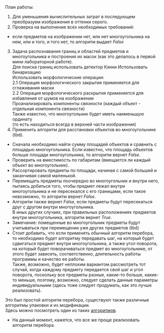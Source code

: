 План работы:     
1. Для уменьшения вычислительных затрат в последующем преобразуем изображения в оттенки серого.   
2. Проверка на выполнение всех необходимых требований:  
- если предметов на изображении нет, или нет многоугольника на нем, или и того, и того нет, то алгоритм выдает _False_ 
3. Задача распознавания границ и областей предметов и многоугольника и построения их масок (как это делалось в первой мини лабораторной работе).     
  Для поиска границ использовать детектор Кэнни 
  Использовать бинаризацию     
  Использовать морфологические операции:       
   2.1 Операция морфологического закрытия применяется для сглаживания маски     
   2.2 Операция морфологического раскрытия применяется для избавления от шумов на изображении   
  Проанализировать компоненты связности (каждый объект - отдельная компонента связности)   
  Также известно, что многоугольник будет иметь наименьшую ординату     
  (то есть находиться всегда в верхней части изображения)      
5. Применить алгоритм для расстановки объектов во многоугольнике (tbd).      
  - Сначала необходимо найти сумму площадей объектов и сравнить с площадью многоугольника.
  Если известно, что площадь объектов больше площади многоугольника, то алгоритм вернет _False_.
  - Проверить на вместимость по габаритам (вмещается ли каждый объект во многоугольник).
  - Рассортировать предметы по площади, начиная с самой большей и заканчивая самой маленькой.   
  - Перемещать предметы поочередно во многоугольник и внутри него, пытаясь добиться того, чтобы предмет лежал внутри многоугольника и не пересекался с его границами,
    если такое невозможно, то алгоритм вернет _False_. 
  - Алгоритм также вернет _False_, если предметы будут пересекаться друг с другом внутри многоугольника.    
    В иных других случаях, при правильных расположениях предметов внутри многоугольника, алгоритм вернет _True_.     
  - Замечание: помещенные во многоугольник предметы будут учитываться при перемещении уже других предметов (tbd)   
  - Стоит добавить, что если применять обычный алгоритм перебора, то необходимо будет алгоритму передавать шаг, на который будет сдвигаться предмет внутри многоугольника, а также угол поворота, на который будет поворачиваться предмет во многоугольнике, от этого будет зависеть, соответственно, длительность работы программы и качество ее работы.       
Также, возможно, будет неплохим вариантом рассмотреть тот случай, когда каждому предмету передается свой шаг и угол поворота, поскольку все предметы разные, какие-то больше, какие-то меньше, поэтому, возможно, следует сделать данные параметры индивидуальными (здесь тоже следует продумать, как это лучше реализовать).     

   Это был простой алгоритм перебора, существуют также различные алгоритмы упаковки и их модификации.        
   Здесь можно посмотреть один из таких [алгоритмов](https://www.researchgate.net/figure/A-simple-2D-irregular-packing-problem_fig4_362605146).    
  - На данный момент, кажется, что все же проще реализовать алгоритм перебора.       
